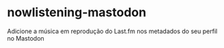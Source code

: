 # nowlistening-mastodon
Adicione a música em reprodução do Last.fm nos metadados do seu perfil no Mastodon
